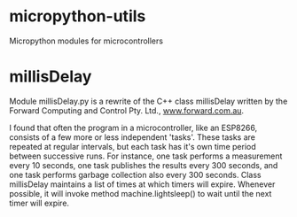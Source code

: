# micropython-utils
Micropython modules for microcontrollers

# millisDelay
Module millisDelay.py is a rewrite of the C++ class millisDelay written by the
Forward Computing and Control Pty. Ltd., www.forward.com.au.

I found that often the program in a microcontroller, like an ESP8266, consists
of a few more or less independent 'tasks'. These tasks are repeated at regular
intervals, but each task has it's own time period between successive runs. For
instance, one task performs a measurement every 10 seconds, one task publishes
the results every 300 seconds, and one task performs garbage collection also
every 300 seconds. Class millisDelay maintains a list of times at which timers
will expire. Whenever possible, it will invoke method machine.lightsleep() to
wait until the next timer will expire.
